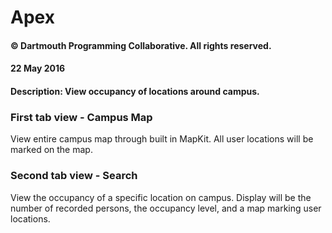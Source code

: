 # Apex
#### © Dartmouth Programming Collaborative. All rights reserved.
#### 22 May 2016
#### Description: View occupancy of locations around campus.

### First tab view - Campus Map

View entire campus map through built in MapKit. All user locations will be marked on the map.

### Second tab view - Search

View the occupancy of a specific location on campus. Display will be the number of recorded persons, the occupancy level, and a map marking user locations.
